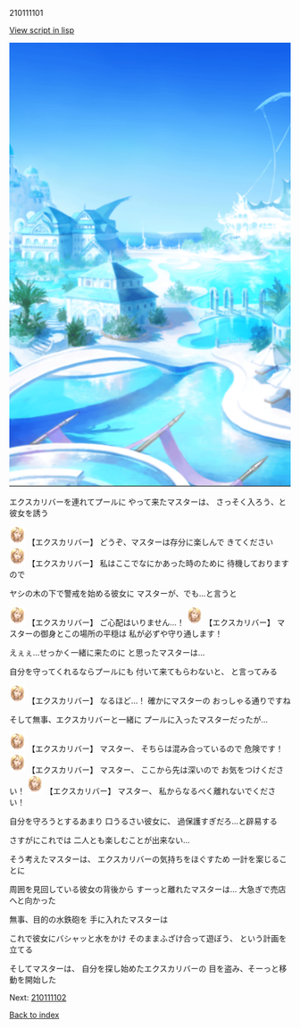 210111101

[View script in lisp](../scripts/210111101.txt)

![sea_resort_day.png](../images/backgrounds/sea_resort_day.png)

エクスカリバーを連れてプールに
やって来たマスターは、
さっそく入ろう、と彼女を誘う

<img src="../images/units/2101111.png" alt="2101111.png" height="34"/>
【エクスカリバー】
どうぞ、マスターは存分に楽しんで
きてください

<img src="../images/units/2101111.png" alt="2101111.png" height="34"/>
【エクスカリバー】
私はここでなにかあった時のために
待機しておりますので

ヤシの木の下で警戒を始める彼女に
マスターが、でも…と言うと

<img src="../images/units/2101111.png" alt="2101111.png" height="34"/>
【エクスカリバー】
ご心配はいりません…！

<img src="../images/units/2101111.png" alt="2101111.png" height="34"/>
【エクスカリバー】
マスターの御身とこの場所の平穏は
私が必ずや守り通します！

えぇぇ…せっかく一緒に来たのに
と思ったマスターは…

自分を守ってくれるならプールにも
付いて来てもらわないと、
と言ってみる

<img src="../images/units/2101111.png" alt="2101111.png" height="34"/>
【エクスカリバー】
なるほど…！
確かにマスターの
おっしゃる通りですね

そして無事、エクスカリバーと一緒に
プールに入ったマスターだったが…

<img src="../images/units/2101111.png" alt="2101111.png" height="34"/>
【エクスカリバー】
マスター、
そちらは混み合っているので
危険です！

<img src="../images/units/2101111.png" alt="2101111.png" height="34"/>
【エクスカリバー】
マスター、
ここから先は深いので
お気をつけください！

<img src="../images/units/2101111.png" alt="2101111.png" height="34"/>
【エクスカリバー】
マスター、
私からなるべく離れないでください！

自分を守ろうとするあまり
口うるさい彼女に、
過保護すぎだろ…と辟易する

さすがにこれでは
二人とも楽しむことが出来ない…

そう考えたマスターは、
エクスカリバーの気持ちをほぐすため
一計を案じることに

周囲を見回している彼女の背後から
すーっと離れたマスターは…
大急ぎで売店へと向かった

無事、目的の水鉄砲を
手に入れたマスターは

これで彼女にバシャッと水をかけ
そのままふざけ合って遊ぼう、
という計画を立てる

そしてマスターは、
自分を探し始めたエクスカリバーの
目を盗み、そーっと移動を開始した

Next: [210111102](210111102.md)

[Back to index](index.md)
